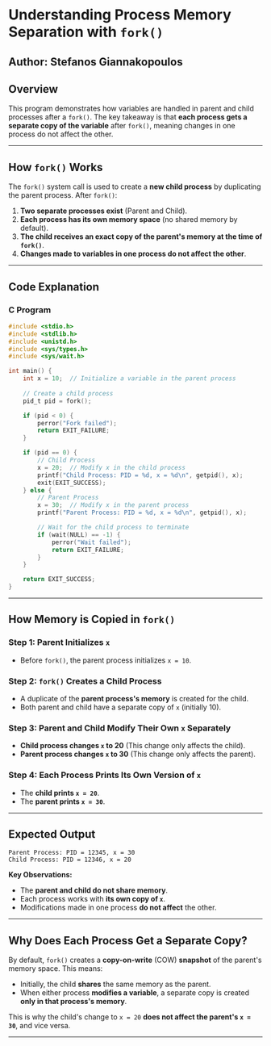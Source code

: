 # Understanding Process Memory Separation with `fork()`

## **Author: Stefanos Giannakopoulos**

## **Overview**
This program demonstrates how variables are handled in parent and child processes after a `fork()`. The key takeaway is that **each process gets a separate copy of the variable** after `fork()`, meaning changes in one process do not affect the other.

---

## **How `fork()` Works**
The `fork()` system call is used to create a **new child process** by duplicating the parent process. After `fork()`:

1. **Two separate processes exist** (Parent and Child).
2. **Each process has its own memory space** (no shared memory by default).
3. **The child receives an exact copy of the parent's memory at the time of `fork()`**.
4. **Changes made to variables in one process do not affect the other**.

---

## **Code Explanation**
### **C Program**
```c
#include <stdio.h>
#include <stdlib.h>
#include <unistd.h>
#include <sys/types.h>
#include <sys/wait.h>

int main() {
    int x = 10;  // Initialize a variable in the parent process
    
    // Create a child process
    pid_t pid = fork();

    if (pid < 0) {
        perror("Fork failed");
        return EXIT_FAILURE;
    }

    if (pid == 0) {  
        // Child Process
        x = 20;  // Modify x in the child process
        printf("Child Process: PID = %d, x = %d\n", getpid(), x);
        exit(EXIT_SUCCESS);
    } else {  
        // Parent Process
        x = 30;  // Modify x in the parent process
        printf("Parent Process: PID = %d, x = %d\n", getpid(), x);

        // Wait for the child process to terminate
        if (wait(NULL) == -1) {
            perror("Wait failed");
            return EXIT_FAILURE;
        }
    }

    return EXIT_SUCCESS;
}
```

---

## **How Memory is Copied in `fork()`**
### **Step 1: Parent Initializes `x`**
- Before `fork()`, the parent process initializes `x = 10`.

### **Step 2: `fork()` Creates a Child Process**
- A duplicate of the **parent process's memory** is created for the child.
- Both parent and child have a separate copy of `x` (initially 10).

### **Step 3: Parent and Child Modify Their Own `x` Separately**
- **Child process changes `x` to 20** (This change only affects the child).
- **Parent process changes `x` to 30** (This change only affects the parent).

### **Step 4: Each Process Prints Its Own Version of `x`**
- The **child prints `x = 20`**.
- The **parent prints `x = 30`**.

---

## **Expected Output**
```
Parent Process: PID = 12345, x = 30
Child Process: PID = 12346, x = 20
```

**Key Observations:**
- The **parent and child do not share memory**.
- Each process works with **its own copy of `x`**.
- Modifications made in one process **do not affect** the other.

---

## **Why Does Each Process Get a Separate Copy?**
By default, `fork()` creates a **copy-on-write** (COW) **snapshot** of the parent's memory space. This means:
- Initially, the child **shares** the same memory as the parent.
- When either process **modifies a variable**, a separate copy is created **only in that process's memory**.

This is why the child's change to `x = 20` **does not affect the parent's `x = 30`**, and vice versa.

---
